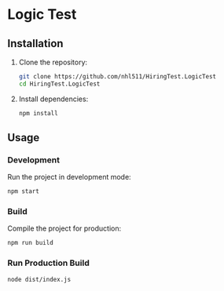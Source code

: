 # Logic Test

## Installation

1. Clone the repository:

   ```sh
   git clone https://github.com/nhl511/HiringTest.LogicTest
   cd HiringTest.LogicTest
   ```

2. Install dependencies:
   ```sh
   npm install
   ```

## Usage

### Development

Run the project in development mode:

```sh
npm start
```

### Build

Compile the project for production:

```sh
npm run build
```

### Run Production Build

```sh
node dist/index.js
```
